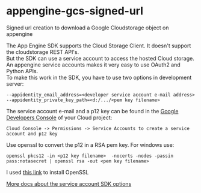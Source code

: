 # appengine-gcs-signed-url
Signed url creation to download a Google Cloudstorage object on appengine

The App Engine SDK supports the Cloud Storage Client. It doesn't support the cloudstorage REST API's.  
But the SDK can use a service account to access the hosted Cloud storage.
An appengine service accounts makes it very easy to use OAuth2 and Python APIs.  
To make this work in the SDK, you have to use two options in development server:

    --appidentity_email_address=<developer service account e-mail address>
    --appidentity_private_key_path=<d:/.../<pem key filename>
    
The service account e-mail and a p12 key can be found in the [Google Developers Console](https://console.cloud.google.com/permissions/serviceaccounts?project=) of your Cloud project:

    Cloud Console -> Permissions -> Service Accounts to create a service account and p12 key  

Use openssl to convert the p12 in a RSA pem key. For windows use:

    openssl pkcs12 -in <p12 key filename>  -nocerts -nodes -passin pass:notasecret | openssl rsa -out <pem key filename>
    
I used [this link](http://slproweb.com/products/Win32OpenSSL.html) to install OpenSSL

[More docs about the service account SDK options](https://gist.github.com/pwalsh/b8563e1a1de3347a8066)
